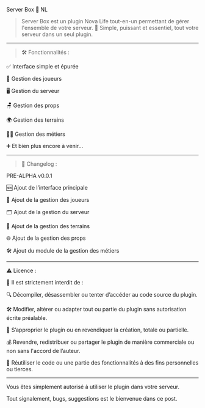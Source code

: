 Server Box 🧵 NL

> Server Box est un plugin Nova Life tout-en-un permettant de gérer l'ensemble de votre serveur.
🧰 Simple, puissant et essentiel, tout votre serveur dans un seul plugin.


---

> 🛠️ Fonctionnalités :

✅ Interface simple et épurée

👥 Gestion des joueurs

🖥️ Gestion du serveur

🪑 Gestion des props

🌍 Gestion des terrains

🧑‍💼 Gestion des métiers

➕ Et bien plus encore à venir...


---

> 🧾 Changelog :

PRE-ALPHA v0.0.1

🆕 Ajout de l’interface principale

👤 Ajout de la gestion des joueurs

🗂️ Ajout de la gestion du serveur

🧱 Ajout de la gestion des terrains

🌐 Ajout de la gestion des props

🛠️ Ajout du module de la gestion des métiers


---

⚠️ Licence :

🚫 Il est strictement interdit de :

🔍 Décompiler, désassembler ou tenter d’accéder au code source du plugin.

🛠️ Modifier, altérer ou adapter tout ou partie du plugin sans autorisation écrite préalable.

🥸 S’approprier le plugin ou en revendiquer la création, totale ou partielle.

💰 Revendre, redistribuer ou partager le plugin de manière commerciale ou non sans l'accord de l’auteur.

📑 Réutiliser le code ou une partie des fonctionnalités à des fins personnelles ou tierces.


---

Vous êtes simplement autorisé à utiliser le plugin dans votre serveur.

Tout signalement, bugs, suggestions est le bienvenue dans ce post.

